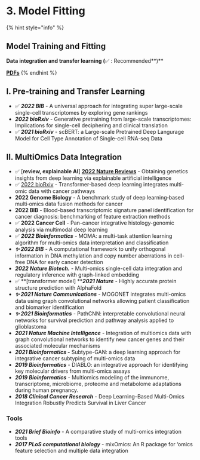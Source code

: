 # 3. Model Fitting

{% hint style="info" %}
## Model Training and Fitting

**Data integration and transfer learning (**✅ : Recommended**)**

[**PDFs**](../)
{% endhint %}

## I. Pre-training and Transfer Learning

* ✅ _**2022 BIB**_ - A universal approach for integrating super large-scale single-cell transcriptomes by exploring gene rankings
* _**2022 bioRxiv**_ - Generative pretraining from large-scale transcriptomes: Implications for single-cell deciphering and clinical translation
* ✅ _**2021 bioRxiv**_ - scBERT: a Large-scale Pretrained Deep Langurage Model for Cell Type Annotation of Single-cell RNA-seq Data

## II. MultiOmics Data Integration

* ✅ \[**review, explainable AI**] [**2022 Nature Reviews**](https://www.nature.com/articles/s41576-022-00532-2) - Obtaining genetics insights from deep learning via explainable artificial intelligence
* ✅ [2022 bioRxiv](https://www.biorxiv.org/content/10.1101/2022.10.27.514141v1.full) - Transformer-based deep learning integrates multi-omic data with cancer pathways
* **2022 Genome Biology** - A benchmark study of deep learning‑based multi‑omics data fusion methods for cancer
* **2022 BIB** - Blood-based transcriptomic signature panel identification for cancer diagnosis: benchmarking of feature extraction methods
* ✅ **2022 Cancer Cell** - Pan-cancer integrative histology-genomic analysis via multimodal deep learning
* ✅ _**2022 Bioinformatics**_ - MOMA: a multi-task attention learning algorithm for multi-omics data interpretation and classification
* _**✨ 2022 BIB**_ - A computational framework to unify orthogonal information in DNA methylation and copy number aberrations in cell-free DNA for early cancer detection
* _**2022 Nature Biotech.**_ - Multi-omics single-cell data integration and regulatory inference with graph-linked embedding
* ✅ **\[transformer model] **_**2021 Nature**_ - Highly accurate protein structure prediction with AlphaFold
* _**✨ 2021 Nature Communications**_ - MOGONET integrates multi-omics data using graph convolutional networks allowing patient classification and biomarker identification
* _**✨ 2021 Bioinformatics**_ - PathCNN: interpretable convolutional neural networks for survival prediction and pathway analysis applied to glioblastoma
* _**2021 Nature Machine Intelligence**_ - Integration of multiomics data with graph convolutional networks to identify new cancer genes and their associated molecular mechanisms
* _**2021 Bioinformatics -**_  Subtype-GAN: a deep learning approach for integrative cancer subtyping of multi-omics data
* _**2019 Bioinformatics**_ - DIABLO: an integrative approach for identifying key molecular drivers from multi-omics assays
* _**2019 Bioinformatics**_ - Multiomics modeling of the immunome, transcriptome, microbiome, proteome and metabolome adaptations during human pregnancy.
* _**2018 Clinical Cancer Research**_ - Deep Learning–Based Multi-Omics Integration Robustly Predicts Survival in Liver Cancer



### Tools

* _**2021 Brief Bioinfo**_ - A comparative study of multi-omics integration tools
* _**2017 PLoS computational biology**_ - mixOmics: An R package for ‘omics feature selection and multiple data integration

